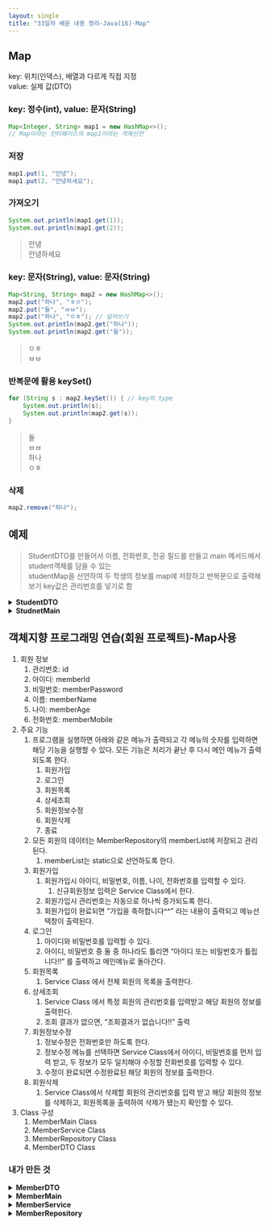 ```yaml
---
layout: single
title: "33일차 배운 내용 정리-Java(16)-Map"
---
```


## Map
key: 위치(인덱스), 배열과 다르게 직접 지정  
value: 실제 값(DTO)

### key: 정수(int), value: 문자(String)
```java
Map<Integer, String> map1 = new HashMap<>();
// Map이라는 인터페이스의 map1이라는 객체선언
```

### 저장
```java
map1.put(1, "안녕");
map1.put(2, "안녕하세요");
```

### 가져오기
```java
System.out.println(map1.get(1));
System.out.println(map1.get(2));
```
>안녕  
안녕하세요  

### key: 문자(String), value: 문자(String)
```java
Map<String, String> map2 = new HashMap<>();
map2.put("하나", "ㅎㅇ");
map2.put("둘", "ㅂㅂ");
map2.put("하나", "ㅇㅎ"); // 덮어쓰기
System.out.println(map2.get("하나"));
System.out.println(map2.get("둘"));
```
>ㅇㅎ  
ㅂㅂ  

### 반복문에 활용 keySet()
```java
for (String s : map2.keySet()) { // key의 type
    System.out.println(s);
    System.out.println(map2.get(s));
}
```
>둘  
ㅂㅂ  
하나  
ㅇㅎ  

### 삭제
```java
map2.remove("하나");
```

## 예제
>StudentDTO를 만들어서 이름, 전화번호, 전공 필드를 만들고 main 메서드에서 student객체를 담을 수 있는  
studentMap을 선언하여 두 학생의 정보를 map에 저장하고 반복문으로 출력해보기 key값은 관리번호를 넣기로 함  

<details>
<summary>
<b>StudentDTO</b>
</summary>
<div markdown="1">

```java
package day33_20220503_02;

public class StudentDTO {

	private Long id;
	private String studentName;
	private String studentMobile;
	private String major;

	public StudentDTO() {
	}

	public StudentDTO(Long id, String studentName, String studentMobile, String major) {
		this.id = id;
		this.studentName = studentName;
		this.studentMobile = studentMobile;
		this.major = major;
	}

	public Long getId() {
		return id;
	}

	public void setId(Long id) {
		this.id = id;
	}

	public String getStudentName() {
		return studentName;
	}

	public void setStudentName(String studentName) {
		this.studentName = studentName;
	}

	public String getStudentMobile() {
		return studentMobile;
	}

	public void setStudentMobile(String studentMobile) {
		this.studentMobile = studentMobile;
	}

	public String getMajor() {
		return major;
	}

	public void setMajor(String major) {
		this.major = major;
	}

	@Override
	public String toString() {
		return "StudentDTO [id=" + id + ", studentName=" + studentName + ", studentMobile=" + studentMobile + ", major="
				+ major + "]";
	}

}
```

</div>
</details>

<details>
<summary>
<b>StudnetMain</b>
</summary>
<div markdown="1">

```java
Map<Long, StudentDTO> studentMap = new HashMap<>();
Long id = 1L;
String studentName = "학생1";
String studentMobile = "010-1111-1111";
String major = "컴퓨터공학";
StudentDTO student = new StudentDTO(id, studentName, studentMobile, major);
studentMap.put(id, student);

id = 2L;
studentName = "학생2";
studentMobile = "010-2222-2222";
major = "전자공학";
student = new StudentDTO(id, studentName, studentMobile, major);
studentMap.put(id, student);

for (Long l : studentMap.keySet()) {
    System.out.println(l);
    System.out.println(studentMap.get(l));
    System.out.println(studentMap.get(l).getStudentName());
    System.out.println(studentMap.size());
}

for (Long i = 0L;i < studentMap.size(); i++) {
    System.out.println(studentMap.get(i));
} // for문으로 돌릴 경우 변수 i의 type 주의
```

</div>
</details>

## 객체지향 프로그래밍 연습(회원 프로젝트)-Map사용
1. 회원 정보 
    1. 관리번호: id
    2. 아이디: memberId
    3. 비밀번호: memberPassword
    4. 이름: memberName
    5. 나이: memberAge
    6. 전화번호: memberMobile
2. 주요 기능 
    1. 프로그램을 실행하면 아래와 같은 메뉴가 출력되고 각 메뉴의 숫자를 입력하면 해당 기능을 실행할 수 있다. 모든 기능은 처리가 끝난 후 다시 메인 메뉴가 출력되도록 한다. 
        1. 회원가입
        2. 로그인
        3. 회원목록
        4. 상세조회 
        5. 회원정보수정
        6. 회원삭제
        7. 종료
    2. 모든 회원의 데이터는 MemberRepository의 memberList에 저장되고 관리된다. 
        1. memberList는 static으로 선언하도록 한다. 
    3. 회원가입
        1. 회원가입시 아이디, 비밀번호, 이름, 나이, 전화번호를 입력할 수 있다. 
            1. 신규회원정보 입력은 Service Class에서 한다. 
        2. 회원가입시 관리번호는 자동으로 하나씩 증가되도록 한다. 
        3. 회원가입이 완료되면 “가입을 축하합니다^^” 라는 내용이 출력되고 메뉴선택창이 출력된다. 
    4. 로그인 
        1. 아이디와 비밀번호를 입력할 수 있다. 
        2. 아이디,  비밀번호 중 둘 중 하나라도 틀리면 “아이디 또는 비밀번호가 틀립니다!!” 를 출력하고 메인메뉴로 돌아간다. 
    5. 회원목록 
        1. Service Class 에서 전체 회원의 목록을 출력한다. 
    6. 상세조회 
        1. Service Class 에서 특정 회원의 관리번호를 입력받고 해당 회원의 정보를 출력한다. 
        2. 조회 결과가 없으면, “조회결과가 없습니다!!” 출력 
    7. 회원정보수정 
        1. 정보수정은 전화번호만 하도록 한다. 
        2. 정보수정 메뉴를 선택하면 Service Class에서 아이디, 비밀번호를 먼저 입력 받고, 두 정보가 모두 일치해야 수정할 전화번호를 입력할 수 있다. 
        3. 수정이 완료되면 수정완료된 해당 회원의 정보를 출력한다. 
    8. 회원삭제 
        1. Service Class에서 삭제할 회원의 관리번호를 입력 받고 해당 회원의 정보를 삭제하고, 회원목록을 출력하여 삭제가 됐는지 확인할 수 있다. 
3. Class 구성
    1. MemberMain Class
    2. MemberService Class
    3. MemberRepository Class
    4. MemberDTO Class

### 내가 만든 것
<details>
<summary>
<b>MemberDTO</b>
</summary>
<div markdown="1">

```java
package day33_20220503_03;

public class MemberDTO {
	private Long id;
	private String memberId;
	private String memberPassword;
	private String memberName;
	private int memberAge;
	private String memberMobile;

	public MemberDTO() {
	}

	public MemberDTO(Long id, String memberId, String memberPassword, String memberName, int memberAge,
			String memberMobile) {
		this.id = id;
		this.memberId = memberId;
		this.memberPassword = memberPassword;
		this.memberName = memberName;
		this.memberAge = memberAge;
		this.memberMobile = memberMobile;
	}

	public Long getId() {
		return id;
	}

	public void setId(Long id) {
		this.id = id;
	}

	public String getMemberId() {
		return memberId;
	}

	public void setMemberId(String memberId) {
		this.memberId = memberId;
	}

	public String getMemberPassword() {
		return memberPassword;
	}

	public void setMemberPassword(String memberPassword) {
		this.memberPassword = memberPassword;
	}

	public String getMemberName() {
		return memberName;
	}

	public void setMemberName(String memberName) {
		this.memberName = memberName;
	}

	public int getMemberAge() {
		return memberAge;
	}

	public void setMemberAge(int memberAge) {
		this.memberAge = memberAge;
	}

	public String getMemberMobile() {
		return memberMobile;
	}

	public void setMemberMobile(String memberMobile) {
		this.memberMobile = memberMobile;
	}

	@Override
	public String toString() {
		return "MemberDTO [id=" + id + ", memberId=" + memberId + ", memberPassword=" + memberPassword + ", memberName="
				+ memberName + ", memberAge=" + memberAge + ", memberMobile=" + memberMobile + "]";
	}

}
```
</div>
</details>

<details>
<summary>
<b>MemberMain</b>
</summary>
<div markdown="1">

```java
package day33_20220503_03;

import java.util.Scanner;

public class MemberMain {

	public static void main(String[] args) {
		Scanner scan = new Scanner(System.in);
		boolean run = true;
		int select = 0;
		MemberService memberService = new MemberService();

		while (run) {
			System.out.println("1.회원가입|2.로그인|3.회원조회|4.상세조회|5.회원정보수정|6.회원삭제|7.종료");
			System.out.print("번호입력: ");
			select = scan.nextInt();

			// 1.save()
			if (select == 1) {
				memberService.save();
			}

			// 2.login()
			else if (select == 2) {
				memberService.login();
			}

			// 3.findAll()
			else if (select == 3) {
				memberService.findAll();
			}

			// 4.findById()
			else if (select == 4) {
				memberService.findById();
			}

			// 5.update()
			else if (select == 5) {
				memberService.update();
			}

			// 6.delete()
			else if (select == 6) {
				memberService.delete();
			}

			// 7.End
			else if (select == 7) {
				System.out.println("종료합니다");
				run = false;
			}

			else {
				System.out.println("번호오류");
			}
		}
	}

}
```

</div>
</details>

<details>
<summary>
<b>MemberService</b>
</summary>
<div markdown="1">

```java
package day33_20220503_03;

import java.util.List;
import java.util.Map;
import java.util.Scanner;

import day31_20220429_01.MemberDTO;

public class MemberService {

	Scanner scan = new Scanner(System.in);
	MemberRepository memberRepository = new MemberRepository();
	static Long id = 0L;

	// save()
	void save() {
		System.out.print("아이디: ");
		String memberId = scan.next();
		System.out.print("비밀번호: ");
		String memberPassword = scan.next();
		System.out.print("이름: ");
		String memberName = scan.next();
		System.out.print("나이: ");
		int memberAge = scan.nextInt();
		System.out.print("전화번호: ");
		String memberMobile = scan.next();
		MemberDTO newMember = new MemberDTO(id++, memberId, memberPassword, memberName, memberAge, memberMobile);
		if (memberRepository.save(newMember)) {
			System.out.println("가입을 축하합니다^^");
		} else {
			System.out.println("가입이 거절되었습니다^^");
		}
	}

	// login()
	public void login() {
		System.out.print("아이디: ");
		String memberId = scan.next();
		System.out.print("비밀번호: ");
		String memberPassword = scan.next();

		if (memberRepository.login(memberId, memberPassword)) {
			System.out.println("로그인 성공");
		} else {
			System.out.println("아이디 또는 비밀번호가 틀립니다!!");
		}
	}

	// findAll()
	public void findAll() {
		Map<Long, MemberDTO> memberMap = memberRepository.findAll();
		for (Long l : memberMap.keySet()) {
			System.out.println(memberMap.get(l));
		}
	}

	// findById()
	public void findById() {
		findAll();
		System.out.print("관리번호: ");
		Long id = scan.nextLong();
		MemberDTO member = memberRepository.findById(id);
		if (member == null) {
			System.out.println("조회결과가 없습니다!!");
		} else {
			System.out.println(member);
		}
	}

	// update()
	public void update() {
		System.out.print("아이디: ");
		String memberId = scan.next();
		System.out.print("비밀번호: ");
		String memberPassword = scan.next();

		Long loginId = memberRepository.loginCheck(memberId, memberPassword);

		if (loginId != null) {
			System.out.print("수정할 전화번호: ");
			String updateMobile = scan.next();
			MemberDTO member = memberRepository.update(loginId, updateMobile);
			System.out.println(member);
		} else {
			System.out.println("아이디 또는 비밀번호가 틀립니다!!");
		}
	}

	// Service delete()
	public void delete() {
		findAll();
		System.out.print("삭제할 번호: ");
		Long deleteId = scan.nextLong();
		Map<Long, MemberDTO> memberMap = memberRepository.delete(deleteId);
		for (Long l : memberMap.keySet()) {
			System.out.println(memberMap.get(l));
		}
	}
}
```

</div>
</details>

<details>
<summary>
<b>MemberRepository</b>
</summary>
<div markdown="1">

```java
package day33_20220503_03;

import java.util.HashMap;
import java.util.List;
import java.util.Map;
import java.util.Scanner;

import day31_20220429_01.MemberDTO;

public class MemberRepository {

	static Map<Long, MemberDTO> memberMap = new HashMap<>();

	Scanner scan = new Scanner(System.in);

	// save()
	public boolean save(MemberDTO newMember) {
		memberMap.put(newMember.getId(), newMember);
		return true;
	}

	// login()
	boolean login(String memberId, String memberPassword) {
		boolean result = false;
		for (Long l : memberMap.keySet()) {
			if (memberId.equals(memberMap.get(l).getMemberId())
					&& memberPassword.equals(memberMap.get(l).getMemberPassword())) {
				result = true;
			}
		}
		return result;
	}

	// findAll()
	Map<Long, MemberDTO> findAll() {
		return memberMap;
	}

	// findById()
	MemberDTO findById(Long id) {
		MemberDTO member = null;
		for (Long l : memberMap.keySet()) {
			if (id == memberMap.get(l).getId()) {
				member = memberMap.get(l);
			}
		}
		return member;
	}

	// Repository loginCheck
	public Long loginCheck(String memberId, String memberPassword) {
		Long loginId = null;
		for (Long l : memberMap.keySet()) {
			if (memberId.equals(memberMap.get(l).getMemberId())
					&& memberPassword.equals(memberMap.get(l).getMemberPassword())) {
				loginId = memberMap.get(l).getId();
			}
		}
		return loginId;
	}

	// Repository update()
	MemberDTO update(Long loginId, String memberMobile) {
		MemberDTO member = null;
		for (Long l : memberMap.keySet()) {
			if (loginId.equals(memberMap.get(l).getId())) {
				memberMap.get(l).setMemberMobile(memberMobile);
				member = memberMap.get(l);
			}
		}
		return member;
	}

	// Repository delete()
	Map<Long, MemberDTO> delete(Long deleteId) {
		for (Long l : memberMap.keySet()) {
			if (deleteId == memberMap.get(l).getId()) {
				memberMap.remove(l);
			}
		}
		return memberMap;
	}
}
```

</div>
</details>